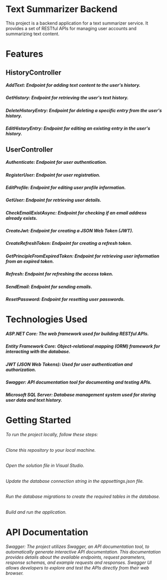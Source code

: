# Text Summarizer Backend
This project is a backend application for a text summarizer service. It provides a set of RESTful APIs for managing user accounts and summarizing text content.

# Features
## HistoryController
##### AddText: Endpoint for adding text content to the user's history.
##### GetHistory: Endpoint for retrieving the user's text history.
##### DeleteHistoryEntry: Endpoint for deleting a specific entry from the user's history.
##### EditHistoryEntry: Endpoint for editing an existing entry in the user's history.
## UserController
##### Authenticate: Endpoint for user authentication.
##### RegisterUser: Endpoint for user registration.
##### EditProfile: Endpoint for editing user profile information.
##### GetUser: Endpoint for retrieving user details.
##### CheckEmailExistAsync: Endpoint for checking if an email address already exists.
##### CreateJwt: Endpoint for creating a JSON Web Token (JWT).
##### CreateRefreshToken: Endpoint for creating a refresh token.
##### GetPrincipleFromExpiredToken: Endpoint for retrieving user information from an expired token.
##### Refresh: Endpoint for refreshing the access token.
##### SendEmail: Endpoint for sending emails.
##### ResetPassword: Endpoint for resetting user passwords.
# Technologies Used
##### ASP.NET Core: The web framework used for building RESTful APIs.
##### Entity Framework Core: Object-relational mapping (ORM) framework for interacting with the database.
##### JWT (JSON Web Tokens): Used for user authentication and authorization.
##### Swagger: API documentation tool for documenting and testing APIs.
##### Microsoft SQL Server: Database management system used for storing user data and text history.
# Getting Started
###### To run the project locally, follow these steps:

###### Clone this repository to your local machine.
###### Open the solution file in Visual Studio.

###### Update the database connection string in the appsettings.json file.

###### Run the database migrations to create the required tables in the database.

###### Build and run the application.
# API Documentation
###### Swagger: The project utilizes Swagger, an API documentation tool, to automatically generate interactive API documentation. This documentation provides details about the available endpoints, request parameters, response schemas, and example requests and responses. Swagger UI allows developers to explore and test the APIs directly from their web browser.
